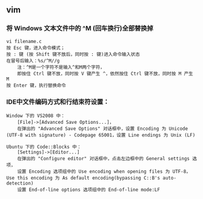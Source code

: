 ## vim

### 将 Windows 文本文件中的 ^M (回车换行)全部替换掉

	vi filename.c
	按 Esc 键，进入命令模式；
	按 : 键 (按 Shift 键不放后，同时按 : 键)进入命令输入状态
	在冒号后输入：%s/^M//g
		注：^M是一个字符不是输入^和M两个字符，
		即按住 Ctrl 键不放，同时按 V 键产生 ^，依然按住 Ctrl 键不放，同时按 M 产生 M
	按 Enter 键，执行替换命令

### IDE中文件编码方式和行结束符设置：

	Window 下的 VS2008 中：
		[File]->[Advanced Save Options...]，
		在弹出的 "Advanced Save Options" 对话框中，设置 Encoding 为 Unicode (UTF-8 with signature) - Codepage 65001，设置 Line endings 为 Unix (LF)

	Ubuntu 下的 Code::Blocks 中：
		[Settings]->[Editor...]
		在弹出的 "Configure editor" 对话框中，点击左边框中的 General settings 选项，
		设置 Encoding 选项组中的 Use encoding when opening files 为 UTF-8，Use this encoding 为 As default encoding(bypassing C::B's auto-detection)
		设置 End-of-line options 选项组中的 End-of-line mode:LF